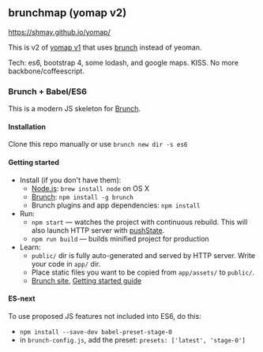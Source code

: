## brunchmap (yomap v2)

https://shmay.github.io/yomap/

This is v2 of [yomap v1](https://github.com/shmay/yomap_old) that uses [brunch](https://github.com/brunch/brunch) instead of yeoman.

Tech: es6, bootstrap 4, some lodash, and google maps.  KISS.  No more backbone/coffeescript.

### Brunch + Babel/ES6

This is a modern JS skeleton for [Brunch](http://brunch.io).

#### Installation

Clone this repo manually or use `brunch new dir -s es6`

#### Getting started

* Install (if you don't have them):
    * [Node.js](http://nodejs.org): `brew install node` on OS X
    * [Brunch](http://brunch.io): `npm install -g brunch`
    * Brunch plugins and app dependencies: `npm install`
* Run:
    * `npm start` — watches the project with continuous rebuild. This will also launch HTTP server with [pushState](https://developer.mozilla.org/en-US/docs/Web/Guide/API/DOM/Manipulating_the_browser_history).
    * `npm run build` — builds minified project for production
* Learn:
    * `public/` dir is fully auto-generated and served by HTTP server.  Write your code in `app/` dir.
    * Place static files you want to be copied from `app/assets/` to `public/`.
    * [Brunch site](http://brunch.io), [Getting started guide](https://github.com/brunch/brunch-guide#readme)

#### ES-next

To use proposed JS features not included into ES6, do this:

* `npm install --save-dev babel-preset-stage-0`
* in `brunch-config.js`, add the preset: `presets: ['latest', 'stage-0']`
